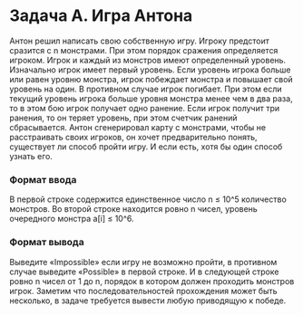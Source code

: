 # Задача A. Игра Антона
Антон решил написать свою собственную игру. Игроку предстоит сразится с n монстрами. При этом порядок сражения определяется игроком. Игрок и каждый из монстров имеют определенный уровень. Изначально игрок имеет первый уровень. Если уровень игрока больше или равен уровню монстра, игрок побеждает монстра и повышает свой уровень на один. В противном случае игрок погибает. При этом если текущий уровень игрока больше уровня монстра менее чем в два раза, то в этом бою игрок получает одно ранение. Если игрок получит три ранения, то он теряет уровень, при этом счетчик ранений сбрасывается. Антон сгенерировал карту с монстрами, чтобы не расстраивать своих игроков, он хочет предварительно понять, существует ли способ пройти игру. И если есть, хотя бы один способ узнать его.

### Формат ввода
В первой строке содержится единственное число n ≤ 10^5 количество монстров. Во второй строке находится ровно n чисел, уровень очередного монстра a[i] ≤ 10^6.

### Формат вывода
Выведите «Impossible» если игру не возможно пройти, в противном случае выведите «Possible» в первой строке. И в следующей строке ровно n чисел от 1 до n, порядок в котором должен проходить монстров игрок. Заметим что последовательностей прохождения может быть несколько, в задаче требуется вывести любую приводящую к победе.

